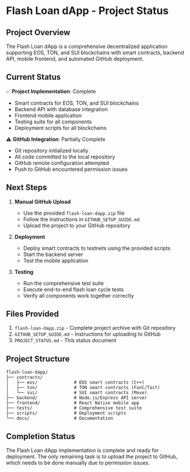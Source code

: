 # Flash Loan dApp - Project Status

## Project Overview
The Flash Loan dApp is a comprehensive decentralized application supporting EOS, TON, and SUI blockchains with smart contracts, backend API, mobile frontend, and automated GitHub deployment.

## Current Status
✅ **Project Implementation**: Complete
- Smart contracts for EOS, TON, and SUI blockchains
- Backend API with database integration
- Frontend mobile application
- Testing suite for all components
- Deployment scripts for all blockchains

⚠️ **GitHub Integration**: Partially Complete
- Git repository initialized locally
- All code committed to the local repository
- GitHub remote configuration attempted
- Push to GitHub encountered permission issues

## Next Steps
1. **Manual GitHub Upload**
   - Use the provided `flash-loan-dapp.zip` file
   - Follow the instructions in `GITHUB_SETUP_GUIDE.md`
   - Upload the project to your GitHub repository

2. **Deployment**
   - Deploy smart contracts to testnets using the provided scripts
   - Start the backend server
   - Test the mobile application

3. **Testing**
   - Run the comprehensive test suite
   - Execute end-to-end flash loan cycle tests
   - Verify all components work together correctly

## Files Provided
1. `flash-loan-dapp.zip` - Complete project archive with Git repository
2. `GITHUB_SETUP_GUIDE.md` - Instructions for uploading to GitHub
3. `PROJECT_STATUS.md` - This status document

## Project Structure
```
flash-loan-dapp/
├── contracts/
│   ├── eos/              # EOS smart contracts (C++)
│   ├── ton/              # TON smart contracts (FunC/Tact)
│   └── sui/              # SUI smart contracts (Move)
├── backend/              # Node.js/Express API server
├── frontend/             # React Native mobile app
├── tests/                # Comprehensive test suite
├── scripts/              # Deployment scripts
└── docs/                 # Documentation
```

## Completion Status
The Flash Loan dApp implementation is complete and ready for deployment. The only remaining task is to upload the project to GitHub, which needs to be done manually due to permission issues.